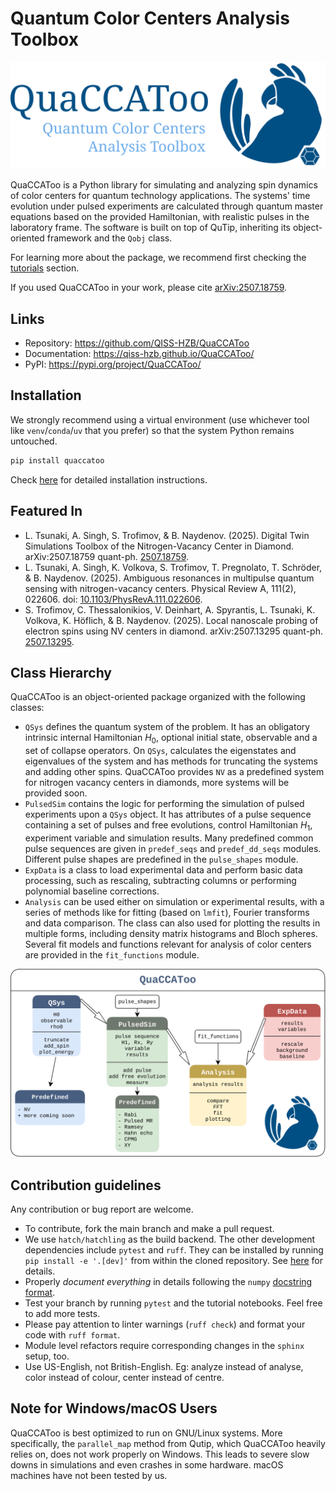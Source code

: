 # Quantum Color Centers Analysis Toolbox
![Logo](./docs/QuaCCAToo_logo.svg)

QuaCCAToo is a Python library for simulating and analyzing spin dynamics of color centers for quantum technology applications.
The systems' time evolution under pulsed experiments are calculated through quantum master equations based on the provided Hamiltonian, with realistic pulses in the laboratory frame. 
The software is built on top of QuTip, inheriting its object-oriented framework and the `Qobj` class.

For learning more about the package, we recommend first checking the [tutorials](https://qiss-hzb.github.io/QuaCCAToo/notebooks.html) section.

If you used QuaCCAToo in your work, please cite [arXiv:2507.18759](https://arxiv.org/abs/2507.18759).

## Links
- Repository: https://github.com/QISS-HZB/QuaCCAToo
- Documentation: https://qiss-hzb.github.io/QuaCCAToo/
- PyPI: https://pypi.org/project/QuaCCAToo/

## Installation

We strongly recommend using a virtual environment (use whichever tool like `venv`/`conda`/`uv` that you prefer) so that the system Python remains untouched.

``` sh
pip install quaccatoo
```

Check [here](https://qiss-hzb.github.io/QuaCCAToo/installation.html) for detailed installation instructions.

## Featured In

- L. Tsunaki, A. Singh, S. Trofimov, & B. Naydenov. (2025). Digital Twin Simulations Toolbox of the Nitrogen-Vacancy Center in Diamond. arXiv:2507.18759 quant-ph. [2507.18759](https://arxiv.org/abs/2507.18759).
- L. Tsunaki, A. Singh, K. Volkova, S. Trofimov, T. Pregnolato, T. Schröder, & B. Naydenov. (2025). Ambiguous resonances in multipulse quantum sensing with nitrogen-vacancy centers. Physical Review A, 111(2), 022606. doi: [10.1103/PhysRevA.111.022606](https://journals.aps.org/pra/abstract/10.1103/PhysRevA.111.022606).
- S. Trofimov, C. Thessalonikios, V. Deinhart, A. Spyrantis, L. Tsunaki, K. Volkova, K. Höflich, & B. Naydenov. (2025). Local nanoscale probing of electron spins using NV centers in diamond. arXiv:2507.13295 quant-ph. [2507.13295](https://arxiv.org/abs/2507.13295).

## Class Hierarchy

QuaCCAToo is an object-oriented package organized with the following classes:
- `QSys` defines the quantum system of the problem. It has an obligatory intrinsic internal Hamiltonian $H_0$, optional initial state, observable and a set of collapse operators.
On `QSys`, calculates the eigenstates and eigenvalues of the system and has methods for truncating the systems and adding other spins.
QuaCCAToo provides `NV` as a predefined system for nitrogen vacancy centers in diamonds, more systems will be provided soon.
- `PulsedSim` contains the logic for performing the simulation of pulsed experiments upon a `QSys` object.
It has attributes of a pulse sequence containing a set of pulses and free evolutions, control Hamiltonian $H_1$, experiment variable and simulation results. Many predefined common pulse sequences are given in `predef_seqs` and `predef_dd_seqs` modules.
Different pulse shapes are predefined in the `pulse_shapes` module.
- `ExpData` is a class to load experimental data and perform basic data processing, such as rescaling, subtracting columns or performing polynomial baseline corrections.
- `Analysis` can be used either on simulation or experimental results, with a series of methods like for fitting (based on `lmfit`), Fourier transforms and data comparison.
The class can also used for plotting the results in multiple forms, including density matrix histograms and Bloch spheres.
Several fit models and functions relevant for analysis of color centers are provided in the `fit_functions` module.

![Class diagram](./docs/class_diagram.svg)

## Contribution guidelines

Any contribution or bug report are welcome.

- To contribute, fork the main branch and make a pull request.
- We use `hatch/hatchling` as the build backend. The other development dependencies include `pytest` and
  `ruff`. They can be installed by running `pip install -e '.[dev]'` from within the cloned repository. See
  [here](https://qiss-hzb.github.io/QuaCCAToo/installation.html) for details.
- Properly _document everything_ in details following the `numpy` [docstring
  format](https://numpydoc.readthedocs.io/en/latest/format.html#docstring-standard).
- Test your branch by running `pytest` and the tutorial notebooks. Feel free to add more tests.
- Please pay attention to linter warnings (`ruff check`) and format your code with `ruff format`.
- Module level refactors require corresponding changes in the `sphinx` setup, too.
- Use US-English, not British-English. Eg: analyze instead of analyse, color instead of colour, center
  instead of centre.
  
## Note for Windows/macOS Users

QuaCCAToo is best optimized to run on GNU/Linux systems. More specifically, the `parallel_map` method from
Qutip, which QuaCCAToo heavily relies on, does not work properly on Windows. This leads to severe slow downs
in simulations and even crashes in some hardware. macOS machines have not been tested by us.
